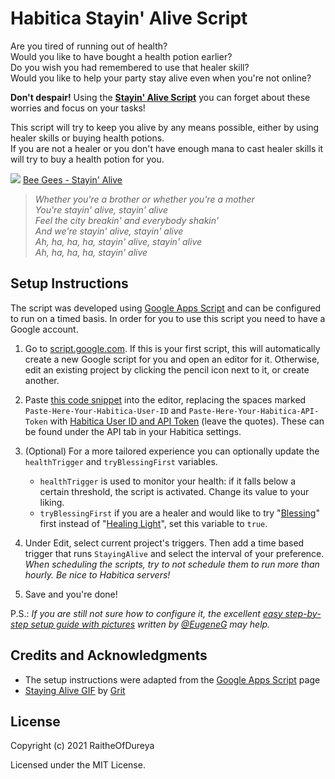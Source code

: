 # Habitica Stayin' Alive Script

Are you tired of running out of health?   
Would you like to have bought a health potion earlier?   
Do you wish you had remembered to use that healer skill?   
Would you like to help your party stay alive even when you're not online?   

**Don't despair!** Using the **[Stayin' Alive Script](https://github.com/RaitheOfDureya/Habitica-Stayin-Alive-Script/blob/main/StayingAliveScript.js)** you can forget about these worries and focus on your tasks!

This script will try to keep you alive by any means possible, either by using healer skills or buying health potions.  
If you are not a healer or you don't have enough mana to cast healer skills it will try to buy a health potion for you.

![](https://media.giphy.com/media/kAPGlutydiHNiqhXmB/giphy.gif)
[Bee Gees - Stayin' Alive](https://www.youtube.com/watch?v=I_izvAbhExY)  
> *Whether you're a brother or whether you're a mother*  
> *You're stayin' alive, stayin' alive*  
> *Feel the city breakin' and everybody shakin'*  
> *And we're stayin' alive, stayin' alive*  
> *Ah, ha, ha, ha, stayin' alive, stayin' alive*  
> *Ah, ha, ha, ha, stayin' alive*  

## Setup Instructions
The script was developed using [Google Apps Script](https://en.wikipedia.org/wiki/Google_Apps_Script) and can be configured to run on a timed basis. In order for you to use this script you need to have a Google account.

1. Go to [script.google.com](https://script.google.com/). If this is your first script, this will automatically create a new Google script for you and open an editor for it. Otherwise, edit an existing project by clicking the pencil icon next to it, or create another.

2. Paste [this code snippet](https://raw.githubusercontent.com/RaitheOfDureya/Habitica-Stayin-Alive-Script/main/StayingAliveScript.js) into the editor, replacing the spaces marked ```Paste-Here-Your-Habitica-User-ID``` and ```Paste-Here-Your-Habitica-API-Token``` with [Habitica User ID and API Token](https://habitica.fandom.com/wiki/API_Options) (leave the quotes). These can be found under the API tab in your Habitica settings.

3. (Optional) For a more tailored experience you can optionally update the ```healthTrigger``` and ```tryBlessingFirst``` variables.
    - ```healthTrigger``` is used to monitor your health: if it falls below a certain threshold, the script is activated. Change its value to your liking.
    - ```tryBlessingFirst``` if you are a healer and would like to try "[Blessing](https://habitica.fandom.com/wiki/Healer#Blessing)" first instead of "[Healing Light](https://habitica.fandom.com/wiki/Healer#Healing_Light)", set this variable to ```true```.

3. Under Edit, select current project's triggers. Then add a time based trigger that runs `StayingAlive` and select the interval of your preference. *When scheduling the scripts, try to not schedule them to run more than hourly. Be nice to Habitica servers!* 

4. Save and you're done!

P.S.: *If you are still not sure how to configure it, the excellent [easy step-by-step setup guide with pictures](https://habitica.fandom.com/wiki/Event-Driven_(Webhook)_Scripts_Setup_Guide#Part_1._Set_Up_External_Script) written by [@EugeneG](https://habitica.com/profile/01daa187-ff5e-46aa-ac3f-d4c529a8c012) may help.*

## Credits and Acknowledgments

- The setup instructions were adapted from the [Google Apps Script](https://habitica.fandom.com/wiki/Google_Apps_Script) page
- [Staying Alive GIF](https://dribbble.com/shots/8790634-Staying-Alive) by [Grit](https://dribbble.com/truegrit)

## License
Copyright (c) 2021 RaitheOfDureya

Licensed under the MIT License.
